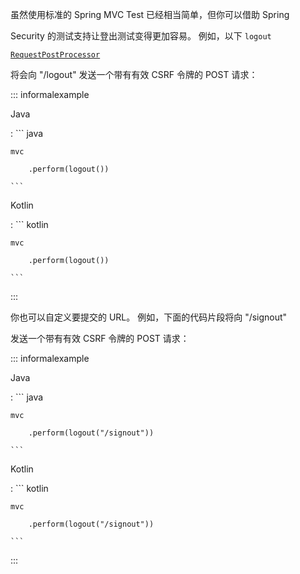 虽然使用标准的 Spring MVC Test 已经相当简单，但你可以借助 Spring
Security 的测试支持让登出测试变得更加容易。 例如，以下 `logout`
[`RequestPostProcessor`](servlet/test/mockmvc/request-post-processors.xml)
将会向 \"/logout\" 发送一个带有有效 CSRF 令牌的 POST 请求：

::: informalexample

Java

:   ``` java
    mvc
        .perform(logout())
    ```

Kotlin

:   ``` kotlin
    mvc
        .perform(logout())
    ```
:::

你也可以自定义要提交的 URL。 例如，下面的代码片段将向 \"/signout\"
发送一个带有有效 CSRF 令牌的 POST 请求：

::: informalexample

Java

:   ``` java
    mvc
        .perform(logout("/signout"))
    ```

Kotlin

:   ``` kotlin
    mvc
        .perform(logout("/signout"))
    ```
:::

